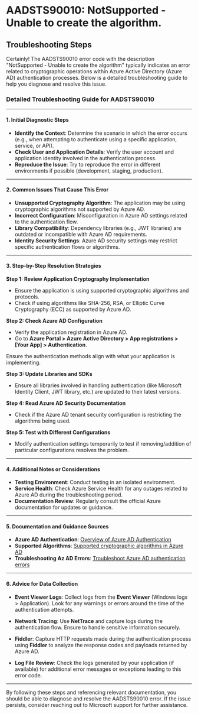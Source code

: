 # AADSTS90010: NotSupported - Unable to create the algorithm.


## Troubleshooting Steps
Certainly! The AADSTS90010 error code with the description "NotSupported - Unable to create the algorithm" typically indicates an error related to cryptographic operations within Azure Active Directory (Azure AD) authentication processes. Below is a detailed troubleshooting guide to help you diagnose and resolve this issue.

### Detailed Troubleshooting Guide for AADSTS90010

---

#### **1. Initial Diagnostic Steps**

- **Identify the Context**: Determine the scenario in which the error occurs (e.g., when attempting to authenticate using a specific application, service, or API).
- **Check User and Application Details**: Verify the user account and application identity involved in the authentication process.
- **Reproduce the Issue**: Try to reproduce the error in different environments if possible (development, staging, production).

---

#### **2. Common Issues That Cause This Error**

- **Unsupported Cryptography Algorithm**: The application may be using cryptographic algorithms not supported by Azure AD.
- **Incorrect Configuration**: Misconfiguration in Azure AD settings related to the authentication flow.
- **Library Compatibility**: Dependency libraries (e.g., JWT libraries) are outdated or incompatible with Azure AD requirements.
- **Identity Security Settings**: Azure AD security settings may restrict specific authentication flows or algorithms.

---

#### **3. Step-by-Step Resolution Strategies**

**Step 1: Review Application Cryptography Implementation**
- Ensure the application is using supported cryptographic algorithms and protocols.
- Check if using algorithms like SHA-256, RSA, or Elliptic Curve Cryptography (ECC) as supported by Azure AD.

**Step 2: Check Azure AD Configuration**
- Verify the application registration in Azure AD.
- Go to **Azure Portal > Azure Active Directory > App registrations > [Your App] > Authentication**.
  
Ensure the authentication methods align with what your application is implementing.

**Step 3: Update Libraries and SDKs**
- Ensure all libraries involved in handling authentication (like Microsoft Identity Client, JWT library, etc.) are updated to their latest versions.

**Step 4: Read Azure AD Security Documentation**
- Check if the Azure AD tenant security configuration is restricting the algorithms being used.

**Step 5: Test with Different Configurations**
- Modify authentication settings temporarily to test if removing/addition of particular configurations resolves the problem.

---

#### **4. Additional Notes or Considerations**

- **Testing Environment**: Conduct testing in an isolated environment.
- **Service Health**: Check Azure Service Health for any outages related to Azure AD during the troubleshooting period.
- **Documentation Review**: Regularly consult the official Azure documentation for updates or guidance.

---

#### **5. Documentation and Guidance Sources**

- **Azure AD Authentication**: [Overview of Azure AD Authentication](https://docs.microsoft.com/en-us/azure/active-directory/develop/authentication-scenarios)
- **Supported Algorithms**: [Supported cryptographic algorithms in Azure AD](https://docs.microsoft.com/en-us/azure/active-directory/develop/active-directory-protocols-oidc)
- **Troubleshooting Az AD Errors**: [Troubleshoot Azure AD authentication errors](https://docs.microsoft.com/en-us/azure/active-directory/develop/troubleshoot-authentication)

---

#### **6. Advice for Data Collection**

- **Event Viewer Logs**: Collect logs from the **Event Viewer** (Windows logs > Application). Look for any warnings or errors around the time of the authentication attempts.
  
- **Network Tracing**: Use **NetTrace** and capture logs during the authentication flow. Ensure to handle sensitive information securely.
  
- **Fiddler**: Capture HTTP requests made during the authentication process using **Fiddler** to analyze the response codes and payloads returned by Azure AD.

- **Log File Review**: Check the logs generated by your application (if available) for additional error messages or exceptions leading to this error code.

---

By following these steps and referencing relevant documentation, you should be able to diagnose and resolve the AADSTS90010 error. If the issue persists, consider reaching out to Microsoft support for further assistance.